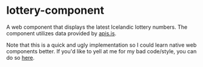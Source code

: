 # lottery-component

A web component that displays the latest Icelandic lottery numbers. The
component utilizes data provided by [apis.is](http://apis.is).

Note that this is a quick and ugly implementation so I could learn native web
components better. If you'd like to yell at me for my bad code/style, you can
do so [here](https://twitter.com/koddsson).
